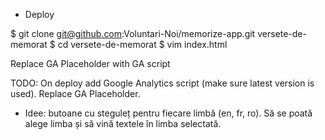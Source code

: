 * Deploy

$ git clone git@github.com:Voluntari-Noi/memorize-app.git versete-de-memorat
$ cd versete-de-memorat
$ vim index.html

  Replace GA Placeholder with GA script

TODO: On deploy add Google Analytics script (make sure latest version is used).
      Replace GA Placeholder.

<!-- Global site tag (gtag.js) - Google Analytics -->
<script async src="https://www.googletagmanager.com/gtag/js?id=UA-172115546-1"></script>
<script>
  window.dataLayer = window.dataLayer || [];
  function gtag(){dataLayer.push(arguments);}
  gtag('js', new Date());
  gtag( 'config', 'UA-172115546-1' );
</script>

* Idee: butoane cu steguleț pentru fiecare limbă (en, fr, ro). Să se poată alege limba și să vină textele în limba selectată.
